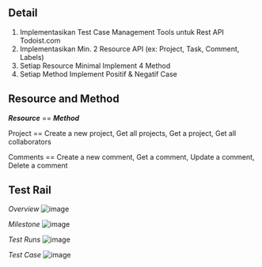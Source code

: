 ## Detail
1. Implementasikan Test Case Management Tools untuk
  Rest API Todoist.com
2. Implementasikan Min. 2 Resource API (ex: Project,
  Task, Comment, Labels)
3. Setiap Resource Minimal Implement 4 Method
4. Setiap Method Implement Positif & Negatif Case

## Resource and Method
***Resource*** == ***Method***

Project == Create a new project, Get all projects, Get a project, Get all collaborators

Comments == Create a new comment, Get a comment, Update a comment, Delete a comment

## Test Rail 
*Overview*
![image](https://user-images.githubusercontent.com/75010847/156494833-604ec73c-c821-4d94-a08d-a699644e13c1.png)

*Milestone*
![image](https://user-images.githubusercontent.com/75010847/156494282-ad09b546-a979-4e53-aa38-9b15fb46181e.png)

*Test Runs*
![image](https://user-images.githubusercontent.com/75010847/156494876-9d6a1753-11d9-4a80-8950-bc89488d8076.png)

*Test Case*
![image](https://user-images.githubusercontent.com/75010847/156495346-9aae5774-72d5-4fda-a026-951a267a10c0.png)

